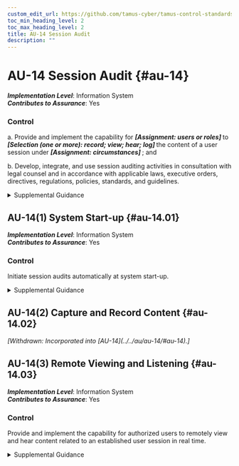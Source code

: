 ```yaml
---
custom_edit_url: https://github.com/tamus-cyber/tamus-control-standards/tree/main/content/tamus.edu/TAMUS_profile.xml
toc_min_heading_level: 2
toc_max_heading_level: 2
title: AU-14 Session Audit
description: ""
---
```


# AU-14 Session Audit {#au-14}

_**Implementation Level**_: Information System\
_**Contributes to Assurance**_: Yes

### Control

a. Provide and implement the capability for <strong title="au-14_odp.01"> <em>[Assignment: users or roles]</em> </strong> to <strong title="au-14_odp.02"> <em>[Selection (one or more): record; view; hear; log]</em> </strong> the content of a user session under <strong title="au-14_odp.03"> <em>[Assignment: circumstances]</em> </strong> ; and

b. Develop, integrate, and use session auditing activities in consultation with legal counsel and in accordance with applicable laws, executive orders, directives, regulations, policies, standards, and guidelines.

<details>
  <summary>Supplemental Guidance</summary>

Session audits can include monitoring keystrokes, tracking websites visited, and recording information and/or file transfers. Session audit capability is implemented in addition to event logging and may involve implementation of specialized session capture technology. Organizations consider how session auditing can reveal information about individuals that may give rise to privacy risk as well as how to mitigate those risks. Because session auditing can impact system and network performance, organizations activate the capability under well-defined situations (e.g., the organization is suspicious of a specific individual). Organizations consult with legal counsel, civil liberties officials, and privacy officials to ensure that any legal, privacy, civil rights, or civil liberties issues, including the use of personally identifiable information, are appropriately addressed.

</details>

## AU-14(1) System Start-up {#au-14.01}

_**Implementation Level**_: Information System\
_**Contributes to Assurance**_: Yes

### Control

Initiate session audits automatically at system start-up.

<details>
  <summary>Supplemental Guidance</summary>

The automatic initiation of session audits at startup helps to ensure that the information being captured on selected individuals is complete and not subject to compromise through tampering by malicious threat actors.

</details>

## AU-14(2) Capture and Record Content {#au-14.02}


<prop xmlns="http://csrc.nist.gov/ns/oscal/1.0" name="status" value="withdrawn">
               <em>[Withdrawn: Incorporated into [AU-14](../../au/au-14/#au-14).]</em>
            </prop>
            

## AU-14(3) Remote Viewing and Listening {#au-14.03}

_**Implementation Level**_: Information System\
_**Contributes to Assurance**_: Yes

### Control

Provide and implement the capability for authorized users to remotely view and hear content related to an established user session in real time.

<details>
  <summary>Supplemental Guidance</summary>

None.

</details>

